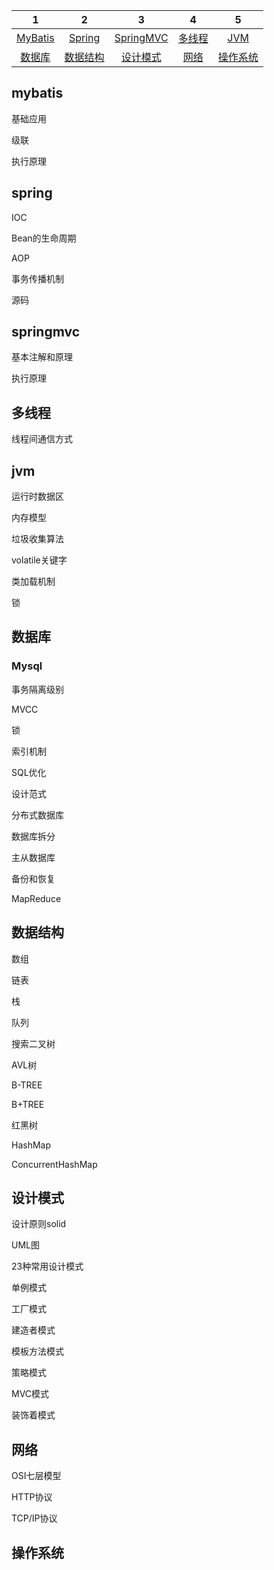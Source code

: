 | 1 | 2 | 3 | 4 | 5 | 
| :--------: | :---------: | :---------: | :---------: | :---------: | 
| [MyBatis](#mybatis) | [Spring](#spring) | [SpringMVC](#springmvc) | [多线程](#多线程) | [JVM](#jvm) |
| [数据库](#数据库) | [数据结构](#数据结构) | [设计模式](#设计模式) | [网络](#网络) | [操作系统](#操作系统) |



## mybatis

  基础应用

  级联

  执行原理

## spring

  IOC
  
  Bean的生命周期
  
  AOP
  
  事务传播机制
  
  源码

## springmvc

  基本注解和原理

  执行原理

## 多线程

  线程间通信方式

## jvm

  运行时数据区

  内存模型

  垃圾收集算法

  volatile关键字

  类加载机制

  锁

## 数据库

### Mysql

  事务隔离级别

  MVCC

  锁

  索引机制

  SQL优化

  设计范式

  分布式数据库

  数据库拆分

  主从数据库

  备份和恢复

  MapReduce

## 数据结构

  数组

  链表

  栈

  队列

  搜索二叉树

  AVL树

  B-TREE

  B+TREE

  红黑树

  HashMap

  ConcurrentHashMap

## 设计模式

  设计原则solid

  UML图

  23种常用设计模式

  单例模式

  工厂模式

  建造者模式

  模板方法模式

  策略模式

  MVC模式

  装饰着模式

## 网络

  OSI七层模型

  HTTP协议

  TCP/IP协议

## 操作系统

